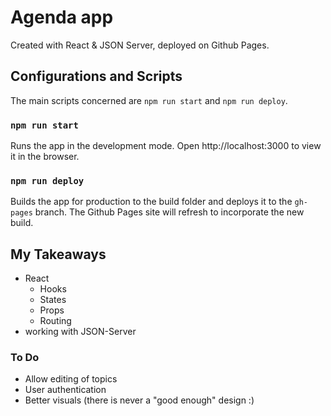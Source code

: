 # Agenda app
<!-- ![Website](https://img.shields.io/website?up_message=online&url=https%3A%2F%2Ftonyxsun.github.io%2FAgenda%2F)  -->


Created with React & JSON Server, deployed on Github Pages. 

## Configurations and Scripts

The main scripts concerned are `npm run start` and `npm run deploy`. 

### `npm run start`
Runs the app in the development mode. Open http://localhost:3000 to view it in the browser.

### `npm run deploy`
Builds the app for production to the build folder and deploys it to the `gh-pages` branch. The Github Pages site will refresh to incorporate the new build. 

## My Takeaways

* React
    * Hooks
    * States
    * Props
    * Routing
* working with JSON-Server

### To Do
* Allow editing of topics
* User authentication
* Better visuals (there is never a "good enough" design :)
